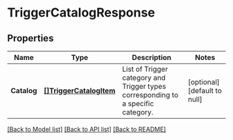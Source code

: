 # TriggerCatalogResponse

## Properties
Name | Type | Description | Notes
------------ | ------------- | ------------- | -------------
**Catalog** | [**[]TriggerCatalogItem**](TriggerCatalogItem.md) | List of Trigger category and Trigger types corresponding to a specific category. | [optional] [default to null]

[[Back to Model list]](../README.md#documentation-for-models) [[Back to API list]](../README.md#documentation-for-api-endpoints) [[Back to README]](../README.md)

